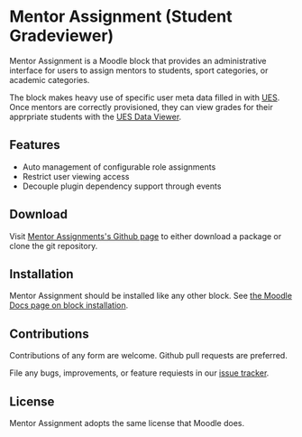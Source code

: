 # Mentor Assignment (Student Gradeviewer)

Mentor Assignment is a Moodle block that provides an administrative
interface for users to assign mentors to students, sport categories, or
academic categories.

The block makes heavy use of specific user meta data filled in with [UES][ues].
Once mentors are correctly provisioned, they can view grades for their
apprpriate students with the [UES Data Viewer][ues_meta_viewer].

[ues]: https://github.com/lsuits/ues
[ues_meta_viewer]: https://github.com/lsuits/ues_meta_viewer

## Features

- Auto management of configurable role assignments
- Restrict user viewing access
- Decouple plugin dependency support through events

## Download

Visit [Mentor Assignments's Github page][mentor_assignment] to either download
a package or clone the git repository.

## Installation

Mentor Assignment should be installed like any other block. See
[the Moodle Docs page on block installation][block_doc].

## Contributions

Contributions of any form are welcome. Github pull requests are preferred.

File any bugs, improvements, or feature requiests in our [issue tracker][issues].

## License

Mentor Assignment adopts the same license that Moodle does.

[block_doc]: http://docs.moodle.org/20/en/Installing_contributed_modules_or_plugins#Block_installation
[mentor_assignment]: https://github.com/lsuits/student_gradeviewer
[issues]: https://github.com/lsuits/student_gradeviewer/issues

